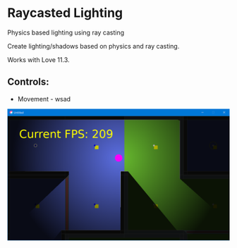 # Raycasted Lighting

Physics based lighting using ray casting

Create lighting/shadows based on physics and ray casting.

Works with Love 11.3.

## Controls:
- Movement - wsad

![screenshot](./screenshot1.png)
